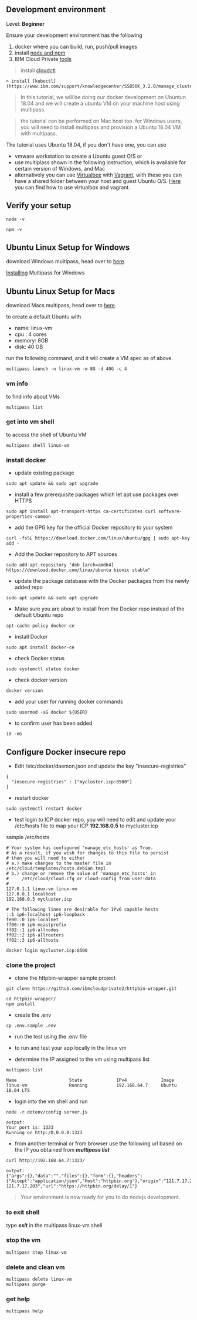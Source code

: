 

## Development environment

Level: **Beginner**

Ensure your development environment has the following

1. docker where you can build, run, push/pull images
2. install [node and npm](https://nodejs.org/en/download/)
3.  IBM Cloud Private [tools](https://www.ibm.com/support/knowledgecenter/en/SSBS6K_3.2.0/manage_cluster/cli_guide.html)
   > install [cloudctl](https://www.ibm.com/support/knowledgecenter/SSBS6K_3.2.0/manage_cluster/install_cli.html)
    
    > install [kubectl](https://www.ibm.com/support/knowledgecenter/SSBS6K_3.2.0/manage_cluster/install_kubectl.html)

> In this tutorial, we will be doing our docker development on Ubuntun 18.04 and we will create a ubuntu VM on your machine host using multipass.

> the tutorial can be performed on Mac host too.
> for Windows users, you will need to install multipass and provision a Ubuntu 18.04 VM with multipass.

The tutorial uses Ubuntu 18.04, if you don't have one, you can use 
- vmware workstation to create a Ubuntu guest O/S or
- use multiplass shown in the following instruction, which is available for certain version of Windows, and Mac
- alternatively you can use [Virtualbox](https://www.virtualbox.org/wiki/Downloads) with [Vagrant](https://www.vagrantup.com/downloads.html), with these you can have a shared folder between your host and guest Ubuntu O/S. [Here](https://github.com/jaricsng/ibm-cloud-private/tree/master/samples/linux-client) you can find how to use virtualbox and vagrant.

## Verify your setup

```
node -v
```

```
npm -v
```

## Ubuntu Linux Setup for Windows

download Windows multipass, head over to [here](https://multipass.run/).

[Installing](https://discourse.ubuntu.com/t/installing-multipass-for-windows/9547) Multipass for Windows

## Ubuntu Linux Setup for Macs

download Macs multipass, head over to [here](https://multipass.run/).

to create a default Ubuntu with
- name: linux-vm
- cpu : 4 cores
- memory: 8GB
- disk: 40 GB

run the following command, and it will create a VM spec as of above.

```
multipass launch -n linux-vm -m 8G -d 40G -c 4
```

### vm info

to find info about VMs

```
multipass list
```

### get into vm shell

to access the shell of Ubuntu VM

```
multipass shell linux-vm
```

### install docker

- update existing package

```
sudo apt update && sudo apt upgrade
```

- install a few prerequisite packages which let apt use packages over HTTPS

```
sudo apt install apt-transport-https ca-certificates curl software-properties-common
```

- add the GPG key for the official Docker repository to your system

```
curl -fsSL https://download.docker.com/linux/ubuntu/gpg | sudo apt-key add -
```

- Add the Docker repository to APT sources

```
sudo add-apt-repository "deb [arch=amd64] https://download.docker.com/linux/ubuntu bionic stable"
```

- update the package database with the Docker packages from the newly added repo

```
sudo apt update && sudo apt upgrade
```

- Make sure you are about to install from the Docker repo instead of the default Ubuntu repo

```
apt-cache policy docker-ce
```

- install Docker

```
sudo apt install docker-ce
```

- check Docker status

```
sudo systemctl status docker
```

- check docker version 

```
docker version
```

- add your user for running docker commands

```
sudo usermod -aG docker ${USER}
```

- to confirm user has been added

```
id -nG
```

## Configure Docker insecure repo

- Edit /etc/docker/daemon.json and update the key "insecure-registries"

```
{
  "insecure-registries" : ["mycluster.icp:8500"]
}
```

- restart docker

```
sudo systemctl restart docker
```

- test login to ICP docker repo, you will need to edit and update your /etc/hosts file to map your ICP **192.168.0.5** to mycluster.icp

sample /etc/hosts
```
# Your system has configured 'manage_etc_hosts' as True.
# As a result, if you wish for changes to this file to persist
# then you will need to either
# a.) make changes to the master file in /etc/cloud/templates/hosts.debian.tmpl
# b.) change or remove the value of 'manage_etc_hosts' in
#     /etc/cloud/cloud.cfg or cloud-config from user-data
#
127.0.1.1 linux-vm linux-vm
127.0.0.1 localhost
192.168.0.5 mycluster.icp

# The following lines are desirable for IPv6 capable hosts
::1 ip6-localhost ip6-loopback
fe00::0 ip6-localnet
ff00::0 ip6-mcastprefix
ff02::1 ip6-allnodes
ff02::2 ip6-allrouters
ff02::3 ip6-allhosts
```

```
docker login mycluster.icp:8500
```

### clone the project

- clone the httpbin-wrapper sample project

```
git clone https://github.com/ibmcloudprivate2/httpbin-wrapper.git

cd httpbin-wrapper/
npm install
```

- create the .env 

```
cp .env.sample .env
```

- run the test using the .env file

- to run and test your app locally in the linux vm
- determine the IP assigned to the vm using multipass list

```
multipass list

Name                    State             IPv4             Image
linux-vm                Running           192.168.64.7     Ubuntu 18.04 LTS
```

- login into the vm shell and run 

```
node -r dotenv/config server.js

output:
Your port is: 1323
Running on http:/0.0.0.0:1323
```

- from another terminal or from browser use the following url based on the IP you obtained from ***multipass list***

```
curl http://192.168.64.7:1323/

output:
{"args":{},"data":"","files":{},"form":{},"headers":{"Accept":"application/json","Host":"httpbin.org"},"origin":"121.7.17.203, 121.7.17.203","url":"https://httpbin.org/delay/1"}
```

> Your environment is now ready for you to do nodejs development.

### to exit shell

type ***exit*** in the multipass linux-vm shell

### stop the vm 

```
multipass stop linux-vm
```

### delete and clean vm

```
multipass delete linux-vm 
multipass purge
```

### get help

```
multipass help
```

